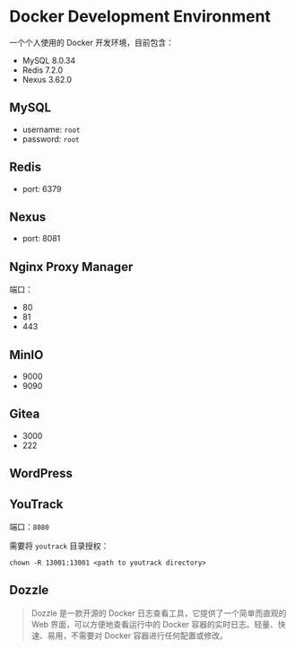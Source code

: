 # Docker Development Environment

一个个人使用的 Docker 开发环境，目前包含：

* MySQL 8.0.34
* Redis 7.2.0
* Nexus 3.62.0

## MySQL

* username: `root`
* password: `root`

## Redis

* port: 6379

## Nexus

* port: 8081

## Nginx Proxy Manager

端口：

* 80
* 81
* 443

## MinIO

* 9000
* 9090

## Gitea

* 3000
* 222

## WordPress

## YouTrack

 端口：`8080`
 
 需要将 `youtrack` 目录授权：

 ```shell
chown -R 13001:13001 <path to youtrack directory>
 ```

 ## Dozzle

 > Dozzle 是一款开源的 Docker 日志查看工具，它提供了一个简单而直观的 Web 界面，可以方便地查看运行中的 Docker 容器的实时日志。轻量、快速、易用，不需要对 Docker 容器进行任何配置或修改。
